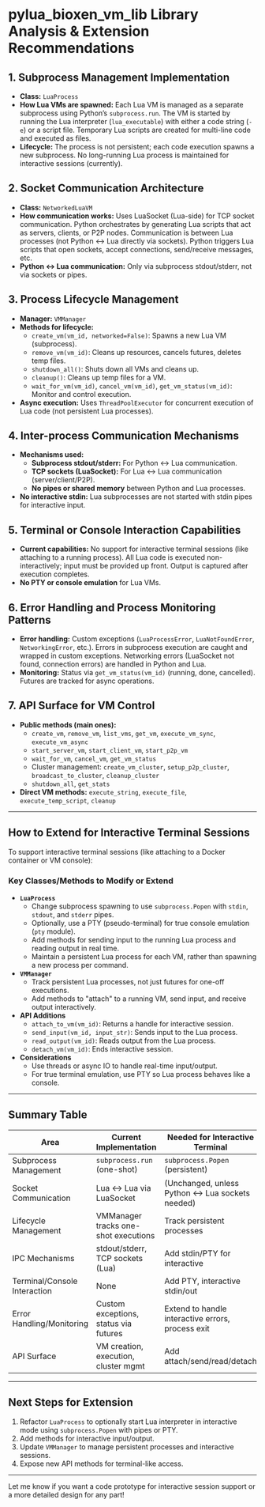 # pylua_bioxen_vm_lib Library Analysis & Extension Recommendations

## 1. Subprocess Management Implementation
- **Class:** `LuaProcess`
- **How Lua VMs are spawned:** Each Lua VM is managed as a separate subprocess using Python’s `subprocess.run`. The VM is started by running the Lua interpreter (`lua_executable`) with either a code string (`-e`) or a script file. Temporary Lua scripts are created for multi-line code and executed as files.
- **Lifecycle:** The process is not persistent; each code execution spawns a new subprocess. No long-running Lua process is maintained for interactive sessions (currently).

## 2. Socket Communication Architecture
- **Class:** `NetworkedLuaVM`
- **How communication works:** Uses LuaSocket (Lua-side) for TCP socket communication. Python orchestrates by generating Lua scripts that act as servers, clients, or P2P nodes. Communication is between Lua processes (not Python ↔ Lua directly via sockets). Python triggers Lua scripts that open sockets, accept connections, send/receive messages, etc.
- **Python ↔ Lua communication:** Only via subprocess stdout/stderr, not via sockets or pipes.

## 3. Process Lifecycle Management
- **Manager:** `VMManager`
- **Methods for lifecycle:**
  - `create_vm(vm_id, networked=False)`: Spawns a new Lua VM (subprocess).
  - `remove_vm(vm_id)`: Cleans up resources, cancels futures, deletes temp files.
  - `shutdown_all()`: Shuts down all VMs and cleans up.
  - `cleanup()`: Cleans up temp files for a VM.
  - `wait_for_vm(vm_id)`, `cancel_vm(vm_id)`, `get_vm_status(vm_id)`: Monitor and control execution.
- **Async execution:** Uses `ThreadPoolExecutor` for concurrent execution of Lua code (not persistent Lua processes).

## 4. Inter-process Communication Mechanisms
- **Mechanisms used:**
  - **Subprocess stdout/stderr:** For Python ↔ Lua communication.
  - **TCP sockets (LuaSocket):** For Lua ↔ Lua communication (server/client/P2P).
  - **No pipes or shared memory** between Python and Lua processes.
- **No interactive stdin:** Lua subprocesses are not started with stdin pipes for interactive input.

## 5. Terminal or Console Interaction Capabilities
- **Current capabilities:** No support for interactive terminal sessions (like attaching to a running process). All Lua code is executed non-interactively; input must be provided up front. Output is captured after execution completes.
- **No PTY or console emulation** for Lua VMs.

## 6. Error Handling and Process Monitoring Patterns
- **Error handling:** Custom exceptions (`LuaProcessError`, `LuaNotFoundError`, `NetworkingError`, etc.). Errors in subprocess execution are caught and wrapped in custom exceptions. Networking errors (LuaSocket not found, connection errors) are handled in Python and Lua.
- **Monitoring:** Status via `get_vm_status(vm_id)` (running, done, cancelled). Futures are tracked for async operations.

## 7. API Surface for VM Control
- **Public methods (main ones):**
  - `create_vm`, `remove_vm`, `list_vms`, `get_vm`, `execute_vm_sync`, `execute_vm_async`
  - `start_server_vm`, `start_client_vm`, `start_p2p_vm`
  - `wait_for_vm`, `cancel_vm`, `get_vm_status`
  - Cluster management: `create_vm_cluster`, `setup_p2p_cluster`, `broadcast_to_cluster`, `cleanup_cluster`
  - `shutdown_all`, `get_stats`
- **Direct VM methods:** `execute_string`, `execute_file`, `execute_temp_script`, `cleanup`

---

## How to Extend for Interactive Terminal Sessions

To support interactive terminal sessions (like attaching to a Docker container or VM console):

### Key Classes/Methods to Modify or Extend
- **`LuaProcess`**
  - Change subprocess spawning to use `subprocess.Popen` with `stdin`, `stdout`, and `stderr` pipes.
  - Optionally, use a PTY (pseudo-terminal) for true console emulation (`pty` module).
  - Add methods for sending input to the running Lua process and reading output in real time.
  - Maintain a persistent Lua process for each VM, rather than spawning a new process per command.
- **`VMManager`**
  - Track persistent Lua processes, not just futures for one-off executions.
  - Add methods to "attach" to a running VM, send input, and receive output interactively.
- **API Additions**
  - `attach_to_vm(vm_id)`: Returns a handle for interactive session.
  - `send_input(vm_id, input_str)`: Sends input to the Lua process.
  - `read_output(vm_id)`: Reads output from the Lua process.
  - `detach_vm(vm_id)`: Ends interactive session.
- **Considerations**
  - Use threads or async IO to handle real-time input/output.
  - For true terminal emulation, use PTY so Lua process behaves like a console.

---

## Summary Table

| Area                        | Current Implementation                | Needed for Interactive Terminal |
|-----------------------------|---------------------------------------|---------------------------------|
| Subprocess Management       | `subprocess.run` (one-shot)           | `subprocess.Popen` (persistent) |
| Socket Communication        | Lua ↔ Lua via LuaSocket               | (Unchanged, unless Python ↔ Lua sockets needed) |
| Lifecycle Management        | VMManager tracks one-shot executions  | Track persistent processes      |
| IPC Mechanisms              | stdout/stderr, TCP sockets (Lua)      | Add stdin/PTY for interactive   |
| Terminal/Console Interaction| None                                  | Add PTY, interactive stdin/out  |
| Error Handling/Monitoring   | Custom exceptions, status via futures | Extend to handle interactive errors, process exit |
| API Surface                 | VM creation, execution, cluster mgmt  | Add attach/send/read/detach     |

---

## Next Steps for Extension
1. Refactor `LuaProcess` to optionally start Lua interpreter in interactive mode using `subprocess.Popen` with pipes or PTY.
2. Add methods for interactive input/output.
3. Update `VMManager` to manage persistent processes and interactive sessions.
4. Expose new API methods for terminal-like access.

---

Let me know if you want a code prototype for interactive session support or a more detailed design for any part!
